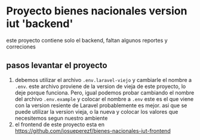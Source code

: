 # Proyecto bienes nacionales version iut 'backend'

este proyecto contiene solo el backend, faltan algunos reportes y correciones


## pasos levantar el proyecto

1. debemos utilizar el archivo ```.env.laravel-viejo``` y cambiarle el nombre a ```.env```. este archivo proviene de la version de vieja de este proyecto, lo deje porque funciona. Pero, igual podemos probar cambiando el nombre del archivo ```.env.example``` y colocar el nombre a ```.env``` este es el que viene con la version resiente de Laravel probablemente es mejor. asi que se puede utilizar la version vieja, o la nueva y colocar los valores que necesitemos segun nuestro ambiente
2. el frontend de este proyecto esta en <https://github.com/josueperezf/bienes-nacionales-iut-frontend>
